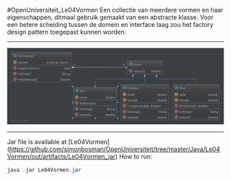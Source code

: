 #OpenUniversiteit_Le04Vormen
Een collectie van meerdere vormen en haar eigenschappen, ditmaal gebruik gemaakt van een abstracte klasse.
Voor een betere scheiding tussen de domein en interface laag zou het factory design pattern toegepast kunnen worden.
***
![domein model](https://github.com/simonbosman/OpenUniversiteit/blob/master/Java/Le04Vormen/design/domainmodel.png)
***
Jar file is available at [Le04Vormen] (https://github.com/simonbosman/OpenUniversiteit/tree/master/Java/Le04Vormen/out/artifacts/Le04Vormen_jar)
How to run:
```java
java -jar Le04Vormen.jar
```

